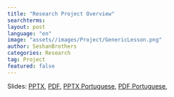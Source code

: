 ```yaml
---
title: "Research Project Overview"
searchterms: 
layout: post
language: "en"
image: "assets//images/Project/GenericLesson.png"
author: SeshanBrothers
categories: Research
tag: Project
featured: false
---
```


Slides:
 <a href="/translations/en-us/Project/WhatIsResearch.pptx">PPTX</a>,
 <a href="/translations/en-us/Project/WhatIsResearch.pdf">PDF</a>,
 <a href="/translations/pt-br/Project/OQueEPesquisa.pptx">PPTX Portuguese</a>,
 <a href="/translations/pt-br/Project/OQueEPesquisa.pdf">PDF Portuguese</a>,
 
